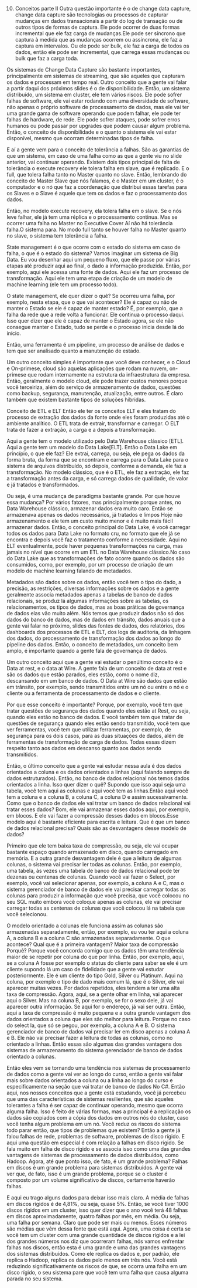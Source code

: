 10. Conceitos parte II
Outra questão importante é o de change data capture, change data capture são tecnologias ou processos de capturar mudanças em dados transacionais a partir do log de transação ou de outros tipos de formas de captura.
Ele pode ocorrer de duas formas incremental que ele faz carga de mudanças.Ele pode ser síncrono que captura à medida que as mudanças ocorrem ou assíncrona, ele faz a captura em intervalos.
Ou ele pode ser bulk, ele faz a carga de todos os dados, então ele pode ser incremental, que carrega essas mudanças ou bulk que faz a carga toda.

Os sistemas de Change Data Capture são bastante importantes, principalmente em sistemas de streaming, que são aqueles que capturam os dados e processam em tempo real. Outro conceito que a gente vai falar a partir daqui dos próximos slides é o de disponibilidade.
Então, um sistema distribuído, um sistema em cluster, ele tem vários riscos. Ele pode sofrer falhas de software, ele vai estar rodando com uma diversidade de software, não apenas o próprio software de processamento de dados, mas ele vai ter uma grande gama de software operando que podem falhar, ele pode ter falhas de hardware, de rede.
Ele pode sofrer ataques, pode sofrer erros humanos ou pode passar por upgrades que podem causar algum problema. Então, o conceito de disponibilidade e o quanto o sistema ele vai estar disponível, mesmo que ocorram determinadas tipos de falha.

E aí a gente vem para o conceito de tolerância a falhas. São as garantias de que um sistema, em caso de uma falha como as que a gente viu no slide anterior, vai continuar operando. 
Existem dois tipos principal de falta de tolerância o execute recovery ele tolera falha em slave, que é replicado.
E o full, que tolera falha tanto no Master quanto no slave. Então, lembrando do conceito de Master Slave que nós falamos, é o Master em um cluster, é o computador e o nó que faz a coordenação que distribui essas tarefas para os Slaves e o Slave é aquele que tem os dados e faz o processamento dos dados.

Então, no modelo execute recovery, ela tolera falha em o slave. Se o nós leve falhar, ele já tem uma réplica e o processamento continua. Mas se ocorrer uma falha no Master no Executive Cover Aí não há tolerância falha.O sistema para. No modo full tanto se houver falha no Master quanto no slave, o sistema tem tolerância a falha.

State management é o que ocorre com o estado do sistema em caso de falha, o que é o estado do sistema? Vamos imaginar um sistema de Big Data. Eu vou desenhar aqui um pequeno fluxo, que ele passe por várias etapas até produzir aqui ao final, o dado a informação produzida.
Então, por exemplo, aqui ele acessa uma fonte de dados. Aqui ele faz um processo de transformação. Aqui ele tem uma etapa de criação de um modelo de machine learning (ele tem um processo todo).

O state management, ele quer dizer o quê? Se ocorreu uma falha, por exemplo, nesta etapa, que o que vai acontecer? Ele é capaz ou não de manter o Estado se ele é capaz de manter estado? É, por exemplo, que a falha da rede que a rede volta a funcionar. Ele continua o processo daqui. Isso quer dizer que ele é capaz de manter o Estado agora, se ele não consegue manter o Estado, tudo se perde e o processo inicia desde lá do início.

Então, uma ferramenta é um pipeline, um processo de análise de dados e tem que ser analisado quanto a manutenção de estado. 

Um outro conceito simples é importante que você deve conhecer, e o Cloud e On-primese, cloud são aquelas aplicações que rodam na nuvem, on-primese que rodam internamente na estrutura da infraestrutura da empresa.
Então, geralmente o modelo cloud, ele pode trazer custos menores porque você terceiriza, além do serviço de armazenamento de dados, questões como backup, segurança, manutenção, atualização, entre outros.
É claro também que existem bastante tipos de soluções híbridas.

Conceito de ETL e ELT
Então ele ter os conceitos ELT e eles tratam do processo de extração dos dados da fonte onde eles foram produzidas até o ambiente analítico.
O ETL trata de extrair, transformar e carregar.
O ELT trata de fazer a extração, a carga e a depois a transformação.

Aqui a gente tem o modelo utilizado pelo Data Warehouse clássico [ETL]. Aqui a gente tem um modelo do Data Lake[ELT].
Então o Data Lake em princípio, o que ele faz? Ele extrai, carrega, ou seja, ele pega os dados da forma bruta, da forma que se encontram e carrega para o Data Lake para o sistema de arquivos distribuído, só depois, conforme a demanda, ele faz a transformação.
No modelo clássico, que é o ETL, ele faz a extração, ele faz a transformação antes da carga, e só carrega dados de qualidade, de valor e já tratados e transformados. 

Ou seja, é uma mudança de paradigma bastante grande. Por que houve essa mudança?
Por vários fatores, mas principalmente porque antes, no Data Warehouse clássico, armazenar dados era muito caro.
Então se armazenava apenas os dados necessários, já tratados e limpos Hoje não armazenamento e ele tem um custo muito menor e é muito mais fácil armazenar dados. Então, o conceito principal do Data Lake, é você carregar todos os dados para Data Lake no formato cru, no formato que ele já se encontra e depois você faz o tratamento conforme a necessidade.
Aqui no ELT eventualmente, pode haver pequenas transformações na carga, mas jamais no nível que ocorre em um ETL no Data Warehouse clássico.No caso do Data Lake que as transformações de fato ocorre quando os dados são consumidos, como, por exemplo, por um processo de criação de um modelo de machine learning falando de metadados.

Metadados são dados sobre os dados, então você tem o tipo do dado, a precisão, as restrições, diversas informações sobre os dados e a gente geralmente associa metadados apenas a tabelas de banco de dados relacionais, se produz lá algumas informações sobre as tabelas, os relacionamentos, os tipos de dados, mas as boas práticas de governança de dados elas vão muito além. Nós temos que produzir dados não só dos dados do banco de dados, mas de dados em trânsito, dados anuais que a gente vai falar no próximo, slides das fontes de dados, dos relatórios, dos dashboards dos processos de ETL e ELT, dos logs de auditoria, da linhagem dos dados, do processamento de transformação dos dados ao longo do pipeline dos dados. Então, o conceito de metadados, um conceito bem amplo, é importante quando a gente fala de governança de dados.

Um outro conceito aqui que a gente vai estudar o penúltimo conceito é o Data at rest, e o data at Wire.
A gente fala de um conceito de data at rest e são os dados que estão parados, eles estão, como o nome diz, descansando em um banco de dados.
O Data at Wire são dados que estão em trânsito, por exemplo, sendo transmitidos entre um nó ou entre o nó e o cliente ou a ferramenta de processamento de dados e o cliente.

Por que esse conceito é importante? Porque, por exemplo, você tem que tratar questões de segurança dos dados quando eles estão at Rest, ou seja, quando eles estão no banco de dados.
E você também tem que tratar de questões de segurança quando eles estão sendo transmitido, você tem que ver ferramentas, você tem que utilizar ferramentas, por exemplo, de segurança para os dois casos, para as duas situações de dados, além de ferramentas de transformação de carga de dados. Todas essas dizem respeito tanto aos dados em descanso quanto aos dados sendo transmitidos.

Então, o último conceito que a gente vai estudar nessa aula é dos dados orientados a coluna e os dados orientados a linhas (aqui falando sempre de dados estruturados).
Então, no banco de dados relacional nós temos dados orientados a linha. Isso quer dizer o quê?
Supondo que isso aqui seja uma tabela, você tem aqui as colunas e aqui você tem as linhas.Então aqui você tem a coluna e a coluna B, a coluna C, a coluna D e assim sucessivamente. Como que o banco de dados ele vai tratar um banco de dados relacional vai tratar esses dados?
Bom, ele vai armazenar esses dados aqui, por exemplo, em blocos. E ele vai fazer a compressão desses dados em blocos.Esse modelo aqui é bastante eficiente para escrita e leitura. Que é que um banco de dados relacional precisa?
Quais são as desvantagens desse modelo de dados?

Primeiro que ele tem baixa taxa de compressão, ou seja, ele vai ocupar bastante espaço quando armazenado em disco, quando carregado em memória. E a outra grande desvantagem dele é que a leitura de algumas colunas, o sistema vai precisar ler todas as colunas. Então, por exemplo, uma tabela, às vezes uma tabela de banco de dados relacional pode ter dezenas ou centenas de colunas.
Quando você vai fazer o Select, por exemplo, você vai selecionar apenas, por exemplo, a coluna A e C, mas o sistema gerenciador de banco de dados ele vai precisar carregar todas as colunas para produzir a informação que você precisa, que você colocou no seu SQL muito embora você coloque apenas as colunas, ele vai precisar carregar todas as centenas de colunas que você colocou lá na tabela que você selecionou.

O modelo orientado a colunas ele funciona assim as colunas são armazenadas separadamente, então, por exemplo, eu vou ter aqui a coluna A, a coluna B e a coluna C são armazenadas separadamente.
O que acontece? Qual que é a primeira vantagem? Maior taxa de compressão
Porquê? Porque você concorda comigo que os dados têm uma tendência maior de se repetir por coluna do que por linha. Então, por exemplo, aqui, se a coluna A fosse por exemplo o status do cliente para saber se ele é um cliente supondo lá um caso de fidelidade que a gente vai estudar posteriormente. Ele é um cliente do tipo Gold, Silver ou Platinum.
Aqui na coluna, por exemplo o tipo de dado mais comum lá, que é o Silver, ele vai aparecer muitas vezes. Por dados repetidos, eles tendem a ter uma alta taxa de compressão.
Agora, aqui, se a gente olhar em linha, vai aparecer aqui o Silver. Mas na coluna B, por exemplo, se for o sexo dele, já vai aparecer outra informação. Se aqui for o endereço, já vai ser outra. Então, aqui a taxa de compressão é muito pequena e a outra grande vantagem dos dados orientados a coluna que eles são melhor para leitura. 
Porque no caso do select la, que só se pegou, por exemplo, a coluna A e B. O sistema gerenciador de banco de dados vai precisar ler em disco apenas a coluna A e B. Ele não vai precisar fazer a leitura de todas as colunas, como no orientado a linhas. Então essas são algumas das grandes vantagens dos sistemas de armazenamento do sistema gerenciador de banco de dados orientado a colunas.

Então eles vem se tornando uma tendência nos sistemas de processamento de dados como a gente vai ver ao longo do curso, então a gente vai falar mais sobre dados orientados a coluna ou a linha ao longo do curso e  especificamente na seção que vai tratar de banco de dados No C#.
Então aqui, nos nossos conceitos que a gente está estudando, você já percebeu que uma das características de sistemas resilientes, que são aqueles tolerantes a falha é ser capaz de continuar operando, mesmo que ocorra alguma falha. Isso é feito de várias formas, mas a principal é a replicação os dados são copiados com a cópia dos dados em outros nós do cluster, caso você tenha algum problema em um nó. Você reduz os riscos do sistema todo parar então, que tipos de problemas que existem?
Então a gente já falou falhas de rede, problemas de software, problemas de disco rígido. E aqui uma questão em especial é com relação a falhas em disco rígido. Se fala muito em falha de disco rígido e se associa isso como uma das grandes vantagens de sistemas de processamento de dados distribuídos, como Hadoop. Agora, até que ponto isso, de fato, é um grande problema? Falhas em discos é um grande problema para sistemas distribuídos.
A gente vai ver que, de fato, isso é um grande problema, porque se o cluster é composto por um volume significativo de discos, certamente haverão falhas. 

E aqui eu trago alguns dados para deixar isso mais claro. A média de falhas em discos rígidos é de 4,81%, ou seja, quase 5%. Então, se você tiver 1000 discos rígidos em um cluster, isso quer dizer que o ano você terá 48 falhas em discos aproximadamente, quatro falhas por mês, em média. Ou seja, uma falha por semana. Claro que pode ser mais ou menos. Esses números são médias que vêm dessa fonte que está aqui.
Agora, uma coisa é certa se você tem um cluster com uma grande quantidade de discos rígidos e a lei dos grandes números nos diz que ocorreram falhas, nós vamos enfrentar falhas nos discos, então esta é uma grande e uma das grandes vantagens dos sistemas distribuídos. Como ele replica os dados e, por padrão, ele replica o Hadoop, replica os dados pelo menos em três nós. Você está reduzindo significativamente os riscos de que, se ocorra uma falha em um disco rígido, o seu sistema pare que você tem uma falha que causa alguma parada no seu sistema.